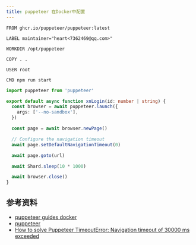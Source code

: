 ```yaml
---
title: puppeteer 在Docker中配置
---
```


```shell
FROM ghcr.io/puppeteer/puppeteer:latest

LABEL maintainer="heart<7362469@qq.com>"

WORKDIR /opt/puppeteer

COPY . .

USER root

CMD npm run start

```

```ts
import puppeteer from 'puppeteer'

export default async function xnLogin(id: number | string) {
  const browser = await puppeteer.launch({
    args: ['--no-sandbox'],
  })

  const page = await browser.newPage()

  // Configure the navigation timeout
  await page.setDefaultNavigationTimeout(0)

  await page.goto(url)

  await Shard.sleep(10 * 1000)

  await browser.close()
}
```

## 参考资料

* [puppeteer guides docker](https://pptr.dev/guides/docker#usage)
* [puppeteer](https://www.npmjs.com/package/puppeteer)
* [How to solve Puppeteer TimeoutError: Navigation timeout of 30000 ms exceeded](https://ourcodeworld.com/articles/read/1106/how-to-solve-puppeteer-timeouterror-navigation-timeout-of-30000-ms-exceeded)
